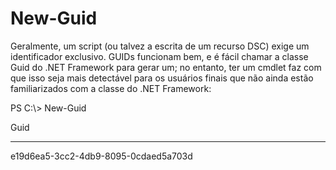 # New-Guid
Geralmente, um script (ou talvez a escrita de um recurso DSC) exige um identificador exclusivo. GUIDs funcionam bem, e é fácil chamar a classe Guid do .NET Framework para gerar um; no entanto, ter um cmdlet faz com que isso seja mais detectável para os usuários finais que não ainda estão familiarizados com a classe do .NET Framework:

PS C:\\&gt; New-Guid

Guid

----

e19d6ea5-3cc2-4db9-8095-0cdaed5a703d


<!--HONumber=Jun16_HO4-->


